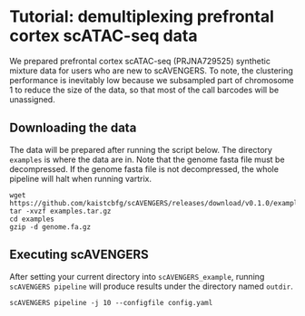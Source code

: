 # Tutorial: demultiplexing prefrontal cortex scATAC-seq data
We prepared prefrontal cortex scATAC-seq (PRJNA729525) synthetic mixture data for users who are new to scAVENGERS. To note, the clustering performance is inevitably low because we subsampled part of chromosome 1 to reduce the size of the data, so that most of the call barcodes will be unassigned.
## Downloading the data
The data will be prepared after running the script below. The directory `examples` is where the data are in. Note that the genome fasta file must be decompressed. If the genome fasta file is not decompressed, the whole pipeline will halt when running vartrix.
```
wget https://github.com/kaistcbfg/scAVENGERS/releases/download/v0.1.0/examples.tar.gz
tar -xvzf examples.tar.gz
cd examples
gzip -d genome.fa.gz
```
## Executing scAVENGERS
After setting your current directory into `scAVENGERS_example`, running `scAVENGERS pipeline` will produce results under the directory named `outdir`.
```
scAVENGERS pipeline -j 10 --configfile config.yaml
```
